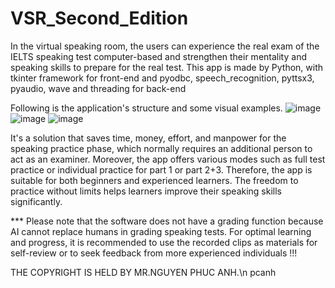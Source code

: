 # VSR_Second_Edition
In the virtual speaking room, the users can experience the real exam of the IELTS speaking test computer-based and strengthen their mentality and speaking skills to prepare for the real test. This app is made by Python, with tkinter framework for front-end and pyodbc, speech_recognition, pyttsx3, pyaudio, wave and threading for back-end 

Following is the application's structure and some visual examples.
![image](https://github.com/user-attachments/assets/ca04258e-a61b-444f-8f07-a5e08e6c03d0)
![image](https://github.com/user-attachments/assets/c438c2b5-d178-43b4-b3f3-3660962b30cf)
![image](https://github.com/user-attachments/assets/d0fbaa59-fa80-407f-8d8b-4badce09a895)

 It's a solution that saves time, money, effort, and manpower for the speaking practice phase, which normally requires an additional person to act as an examiner. Moreover, the app offers various modes such as full test practice or individual practice for part 1 or part 2+3. Therefore, the app is suitable for both beginners and experienced learners. The freedom to practice without limits helps learners improve their speaking skills significantly. 
 
*** Please note that the software does not have a grading function because AI cannot replace humans in grading speaking tests. For optimal learning and progress, it is recommended to use the recorded clips as materials for self-review or to seek feedback from more experienced individuals !!! 

THE COPYRIGHT IS HELD BY MR.NGUYEN PHUC ANH.\n
pcanh
